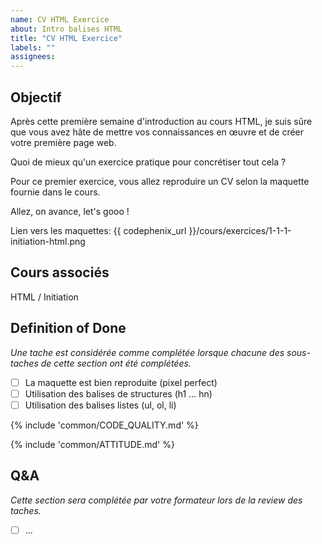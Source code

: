 ```yaml
---
name: CV HTML Exercice
about: Intro balises HTML
title: "CV HTML Exercice"
labels: ""
assignees:
---
```


## Objectif

Après cette première semaine d'introduction au cours HTML, je suis sûre que vous avez hâte de mettre vos connaissances en œuvre et de créer votre première page web.

Quoi de mieux qu'un exercice pratique pour concrétiser tout cela ?

Pour ce premier exercice, vous allez reproduire un CV selon la maquette fournie dans le cours.

Allez, on avance, let's gooo !

Lien vers les maquettes: {{ codephenix_url }}/cours/exercices/1-1-1-initiation-html.png

## Cours associés

HTML / Initiation

## Definition of Done

_Une tache est considérée comme complétée lorsque chacune des sous-taches de cette section ont été complétées._

- [ ] La maquette est bien reproduite (pixel perfect)
- [ ] Utilisation des balises de structures (h1 … hn)
- [ ] Utilisation des balises listes (ul, ol, li)

{% include 'common/CODE_QUALITY.md' %}

{% include 'common/ATTITUDE.md' %}

## Q&A

_Cette section sera complétée par votre formateur lors de la review des taches._

- [ ] ...
